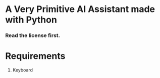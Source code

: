 # A Very Primitive AI Assistant made with Python
### Read the license first. ###

# Requirements
1. Keyboard
